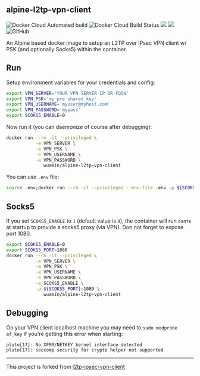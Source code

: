 alpine-l2tp-vpn-client
---
![Docker Cloud Automated build](https://img.shields.io/docker/cloud/automated/wuamin/alpine-l2tp-vpn-client)
![Docker Cloud Build Status](https://img.shields.io/docker/cloud/build/wuamin/alpine-l2tp-vpn-client)
[![](https://images.microbadger.com/badges/image/wuamin/alpine-l2tp-vpn-client.svg)](https://microbadger.com/images/wuamin/alpine-l2tp-vpn-client "Get your own image badge on microbadger.com")
[![](https://images.microbadger.com/badges/version/wuamin/alpine-l2tp-vpn-client.svg)](https://microbadger.com/images/wuamin/alpine-l2tp-vpn-client "Get your own version badge on microbadger.com")
![GitHub](https://img.shields.io/github/license/wuamin/alpine-l2tp-vpn-client)


An Alpine based docker image to setup an L2TP over IPsec VPN client w/ PSK (and optionally Socks5) within the container.


## Run
Setup environment variables for your credentials and config:

```bash
export VPN_SERVER='YOUR VPN SERVER IP OR FQDN'
export VPN_PSK='my pre shared key'
export VPN_USERNAME='myuser@myhost.com'
export VPN_PASSWORD='mypass'
export SCOKS5_ENABLE=0
```
Now run it (you can daemonize of course after debugging):
```bash
docker run --rm -it --privileged \
           -e VPN_SERVER \
           -e VPN_PSK \
           -e VPN_USERNAME \
           -e VPN_PASSWORD \
              wuamin/alpine-l2tp-vpn-client
```
You can use `.env` file:
```bash
source .env;docker run --rm -it --privileged --env-file .env -p ${SCOKS5_PORT}:1080 wuamin/alpine-l2tp-vpn-client
```

## Socks5
If you set `SCOKS5_ENABLE` to `1` (default value is `0`), the container will run `dante` at startup to provide a socks5 proxy (via VPN). Don not forget to expose port 1080.
```bash
export SCOKS5_ENABLE=0
export SCOKS5_PORT=1080
docker run --rm -it --privileged \
           -e VPN_SERVER \
           -e VPN_PSK \
           -e VPN_USERNAME \
           -e VPN_PASSWORD \
           -e SCOKS5_ENABLE \
           -p ${SCOKS5_PORT}:1080 \
              wuamin/alpine-l2tp-vpn-client
```


## Debugging
On your VPN client localhost machine you may need to `sudo modprobe af_key`
if you're getting this error when starting:
```
pluto[17]: No XFRM/NETKEY kernel interface detected
pluto[17]: seccomp security for crypto helper not supported
```


---

This project is forked from [l2tp-ipsec-vpn-client](https://github.com/ubergarm/l2tp-ipsec-vpn-client)